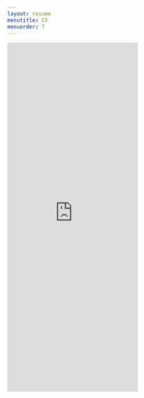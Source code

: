 ```yaml
---
layout: resume
menutitle: CV
menuorder: 7
---
```


<embed src="https://PRISHIta123.github.io/assets/CV.pdf" height="800">